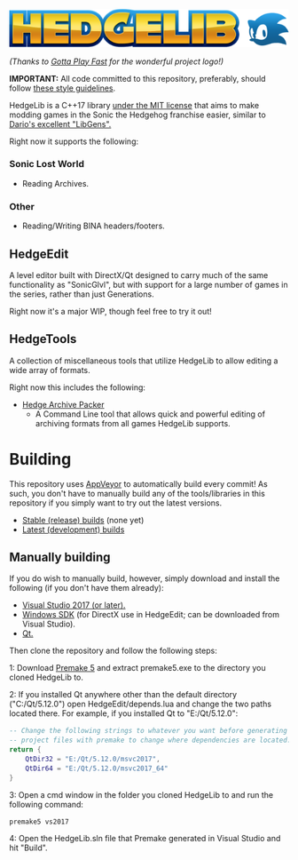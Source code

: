 ![HedgeLib Logo](Logo-small.png?raw=true)

*(Thanks to [Gotta Play Fast](https://www.youtube.com/channel/UCZfOGBkXRKICFozWU5bE0Xg) for the wonderful project logo!)*

**IMPORTANT:** All code committed to this repository, preferably, should follow [these style guidelines](https://github.com/Radfordhound/HedgeLib/wiki/Code-Style).

HedgeLib is a C++17 library [under the MIT license](License.txt) that aims to make modding games in the Sonic the Hedgehog franchise easier, similar to [Dario's excellent "LibGens".](https://github.com/DarioSamo/libgens-sonicglvl)

Right now it supports the following:

### Sonic Lost World
- Reading Archives.

### Other
- Reading/Writing BINA headers/footers.

## HedgeEdit
A level editor built with DirectX/Qt designed to carry much of the same
functionality as "SonicGlvl", but with support for a large number of games in the series, rather than just Generations.

Right now it's a major WIP, though feel free to try it out!

## HedgeTools
A collection of miscellaneous tools that utilize HedgeLib to allow editing a wide array of formats.

Right now this includes the following:

- [Hedge Archive Packer](HedgeTools/HedgeArcPack)
  * A Command Line tool that allows quick and powerful editing of archiving formats from all games HedgeLib supports.

# Building
This repository uses [AppVeyor](https://www.appveyor.com/) to automatically build every commit!
As such, you don't have to manually build any of the tools/libraries in this repository if you simply want to try out the latest versions.

- [Stable (release) builds](https://github.com/Radfordhound/HedgeLib/releases) (none yet)
- [Latest (development) builds](https://ci.appveyor.com/project/Radfordhound/hedgelib)

## Manually building
If you do wish to manually build, however, simply download and install the following (if you don't have them already):
- [Visual Studio 2017 (or later).](https://www.visualstudio.com/downloads/)
- [Windows SDK](https://developer.microsoft.com/en-us/windows/downloads/windows-10-sdk) (for DirectX use in HedgeEdit; can be downloaded from Visual Studio).
- [Qt.](https://www.qt.io/download)

Then clone the repository and follow the following steps:

1: Download [Premake 5](https://premake.github.io/download.html#v5) and extract premake5.exe to the directory you cloned HedgeLib to.

2: If you installed Qt anywhere other than the default directory ("C:/Qt/5.12.0") open HedgeEdit/depends.lua and change the two paths located there.
For example, if you installed Qt to "E:/Qt/5.12.0":

```lua
-- Change the following strings to whatever you want before generating
-- project files with premake to change where dependencies are located.
return {
	QtDir32 = "E:/Qt/5.12.0/msvc2017",
	QtDir64 = "E:/Qt/5.12.0/msvc2017_64"
}
```

3: Open a cmd window in the folder you cloned HedgeLib to and run the following command:
```
premake5 vs2017
```

4: Open the HedgeLib.sln file that Premake generated in Visual Studio and hit "Build".